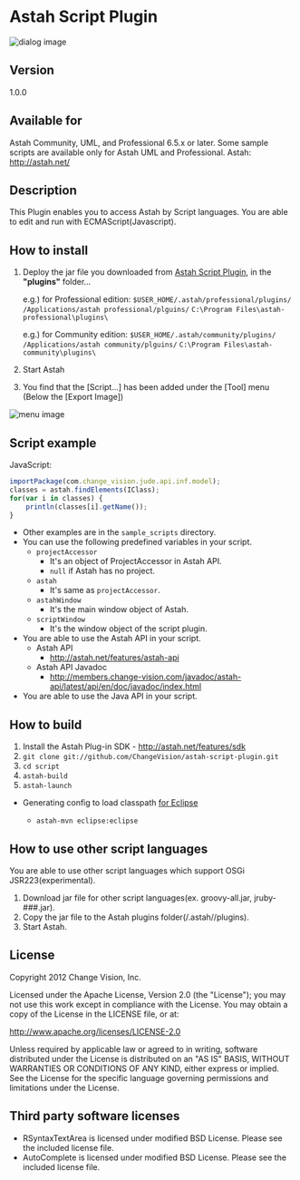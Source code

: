 Astah Script Plugin
=============================
![dialog image](https://github.com/ChangeVision/astah-script-plugin/raw/master/doc/screenshots/script_dialog.png)

Version
------------
1.0.0

Available for
------------
Astah Community, UML, and Professional 6.5.x or later.
Some sample scripts are available only for Astah UML and Professional.
Astah: http://astah.net/

Description
------------
This Plugin enables you to access Astah by Script languages.
You are able to edit and run with ECMAScript(Javascript).

How to install
------------
1. Deploy the jar file you downloaded from [Astah Script Plugin](https://github.com/ChangeVision/astah-script-plugin/downloads), in the **"plugins"** folder...

    e.g.) for Professional edition: 
    `$USER_HOME/.astah/professional/plugins/`
    `/Applications/astah professional/plguins/`
    `C:\Program Files\astah-professional\plugins\`
    
    e.g.) for Community edition: 
    `$USER_HOME/.astah/community/plugins/`
    `/Applications/astah community/plguins/`
    `C:\Program Files\astah-community\plugins\`

2. Start Astah

3. You find that the [Script...] has been added under the [Tool] menu (Below the [Export Image])

![menu image](https://github.com/ChangeVision/astah-script-plugin/raw/master/doc/screenshots/script_menu.png)

Script example
------------
JavaScript:
```javascript
importPackage(com.change_vision.jude.api.inf.model);
classes = astah.findElements(IClass);
for(var i in classes) {
    println(classes[i].getName());
}
```
 * Other examples are in the `sample_scripts` directory.
 * You can use the following predefined variables in your script.
   * `projectAccessor`
     * It's an object of ProjectAccessor in Astah API.
     * `null` if Astah has no project.
   * `astah`
     * It's same as `projectAccessor`.
   * `astahWindow`
     * It's the main window object of Astah.
   * `scriptWindow`
     * It's the window object of the script plugin.
 * You are able to use the Astah API in your script.
   * Astah API
     * <http://astah.net/features/astah-api>
   * Astah API Javadoc
     * <http://members.change-vision.com/javadoc/astah-api/latest/api/en/doc/javadoc/index.html>
 * You are able to use the Java API in your script.

How to build
------------
1. Install the Astah Plug-in SDK - <http://astah.net/features/sdk>
2. `git clone git://github.com/ChangeVision/astah-script-plugin.git`
3. `cd script`
4. `astah-build`
5. `astah-launch`

 * Generating config to load classpath [for Eclipse](http://astah.net/tutorials/plug-ins/plugin_tutorial_en/html/helloworld.html#eclipse)

      * `astah-mvn eclipse:eclipse`

How to use other script languages
------------
You are able to use other script languages which support OSGi JSR223(experimental).

1. Download jar file for other script languages(ex. groovy-all.jar, jruby-###.jar).
2. Copy the jar file to the Astah plugins folder(<user-home>/.astah/<Astah-edition>/plugins).
3. Start Astah.

License
------------
Copyright 2012 Change Vision, Inc.

Licensed under the Apache License, Version 2.0 (the "License");
you may not use this work except in compliance with the License.
You may obtain a copy of the License in the LICENSE file, or at:

   <http://www.apache.org/licenses/LICENSE-2.0>

Unless required by applicable law or agreed to in writing, software
distributed under the License is distributed on an "AS IS" BASIS,
WITHOUT WARRANTIES OR CONDITIONS OF ANY KIND, either express or implied.
See the License for the specific language governing permissions and
limitations under the License.

Third party software licenses
------------
 * RSyntaxTextArea is licensed under modified BSD License.  Please see the included license file.
 * AutoComplete is licensed under modified BSD License.  Please see the included license file.

